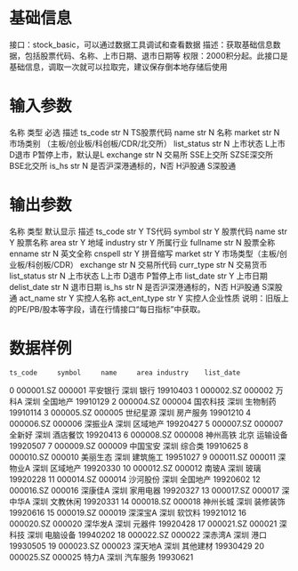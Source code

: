 # 基础信息
接口：stock_basic，可以通过数据工具调试和查看数据
描述：获取基础信息数据，包括股票代码、名称、上市日期、退市日期等
权限：2000积分起。此接口是基础信息，调取一次就可以拉取完，建议保存倒本地存储后使用

# 输入参数

名称	类型	必选	描述
ts_code	str	N	TS股票代码
name	str	N	名称
market	str	N	市场类别 （主板/创业板/科创板/CDR/北交所）
list_status	str	N	上市状态 L上市 D退市 P暂停上市，默认是L
exchange	str	N	交易所 SSE上交所 SZSE深交所 BSE北交所
is_hs	str	N	是否沪深港通标的，N否 H沪股通 S深股通

# 输出参数

名称	类型	默认显示	描述
ts_code	str	Y	TS代码
symbol	str	Y	股票代码
name	str	Y	股票名称
area	str	Y	地域
industry	str	Y	所属行业
fullname	str	N	股票全称
enname	str	N	英文全称
cnspell	str	Y	拼音缩写
market	str	Y	市场类型（主板/创业板/科创板/CDR）
exchange	str	N	交易所代码
curr_type	str	N	交易货币
list_status	str	N	上市状态 L上市 D退市 P暂停上市
list_date	str	Y	上市日期
delist_date	str	N	退市日期
is_hs	str	N	是否沪深港通标的，N否 H沪股通 S深股通
act_name	str	Y	实控人名称
act_ent_type	str	Y	实控人企业性质
说明：旧版上的PE/PB/股本等字段，请在行情接口“每日指标”中获取。

# 数据样例

    ts_code     symbol     name     area industry    list_date
0     000001.SZ  000001  平安银行   深圳       银行  19910403
1     000002.SZ  000002   万科A   深圳     全国地产  19910129
2     000004.SZ  000004  国农科技   深圳     生物制药  19910114
3     000005.SZ  000005  世纪星源   深圳     房产服务  19901210
4     000006.SZ  000006  深振业A   深圳     区域地产  19920427
5     000007.SZ  000007   全新好   深圳     酒店餐饮  19920413
6     000008.SZ  000008  神州高铁   北京     运输设备  19920507
7     000009.SZ  000009  中国宝安   深圳      综合类  19910625
8     000010.SZ  000010  美丽生态   深圳     建筑施工  19951027
9     000011.SZ  000011  深物业A   深圳     区域地产  19920330
10    000012.SZ  000012   南玻A   深圳       玻璃  19920228
11    000014.SZ  000014  沙河股份   深圳     全国地产  19920602
12    000016.SZ  000016  深康佳A   深圳     家用电器  19920327
13    000017.SZ  000017  深中华A   深圳     文教休闲  19920331
14    000018.SZ  000018  神州长城   深圳     装修装饰  19920616
15    000019.SZ  000019  深深宝A   深圳      软饮料  19921012
16    000020.SZ  000020  深华发A   深圳      元器件  19920428
17    000021.SZ  000021   深科技   深圳     电脑设备  19940202
18    000022.SZ  000022  深赤湾A   深圳       港口  19930505
19    000023.SZ  000023  深天地A   深圳     其他建材  19930429
20    000025.SZ  000025   特力A   深圳     汽车服务  19930621
